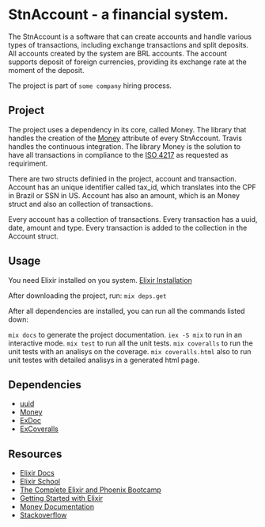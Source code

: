 # StnAccount - a financial system.

The StnAccount is a software that can create accounts and handle various types of transactions, including exchange transactions and split deposits. All accounts created by the system are BRL accounts. The account supports deposit of foreign currencies, providing its exchange rate at the moment of the deposit.

The project is part of `some company` hiring process.

## Project

The project uses a dependency in its core, called Money. The library that handles the creation of the [Money](https://github.com/elixirmoney/money) attribute of every StnAccount. Travis handles the continuous integration. The library Money is the solution to have all transactions in compliance to the [ISO 4217](https://pt.wikipedia.org/wiki/ISO_4217) as requested as requiriment.

There are two structs definied in the project, account and transaction. Account has an unique identifier called tax_id, which translates into the CPF in Brazil or SSN in US. Account has also an amount, which is an Money struct and also an collection of transactions.

Every account has a collection of transactions. Every transaction has a uuid, date, amount and type. Every transaction is added to the collection in the Account struct.

## Usage

You need Elixir installed on you system. [Elixir Installation](https://elixir-lang.org/install.html)

After downloading the project, run:
`mix deps.get`

After all dependencies are installed, you can run all the commands listed down:

`mix docs` to generate the project documentation.
`iex -S mix` to run in an interactive mode.
`mix test` to run all the unit tests.
`mix coveralls` to run the unit tests with an analisys on the coverage.
`mix coveralls.html` also to run unit testes with detailed analisys in a generated html page.

## Dependencies

* [uuid](https://github.com/zyro/elixir-uuid)
* [Money](https://github.com/elixirmoney/money)
* [ExDoc](https://github.com/elixir-lang/ex_doc)
* [ExCoveralls](https://github.com/parroty/excoveralls)


## Resources

* [Elixir Docs](https://elixir-lang.org/docs.html)
* [Elixir School](https://elixirschool.com/pt/)
* [The Complete Elixir and Phoenix Bootcamp](https://www.udemy.com/course/the-complete-elixir-and-phoenix-bootcamp-and-tutorial/)
* [Getting Started with Elixir](https://app.pluralsight.com/library/courses/elixir-getting-started/table-of-contents)
* [Money Documentation](https://hexdocs.pm/money/Money.html)
* [Stackoverflow](https://stackoverflow.com/search?q=elixir)



